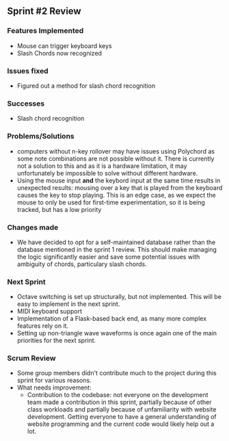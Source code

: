 

## Sprint #2 Review

### Features Implemented

 - Mouse can trigger keyboard keys
 - Slash Chords now recognized

### Issues fixed

 - Figured out a method for slash chord recognition

### Successes

 - Slash chord recognition

###  Problems/Solutions

 - computers without n-key rollover may have issues using Polychord as some note combinations are not possible without it. There is currently not a solution to this and as it is a hardware limitation, it may unfortunately be impossible to solve without different hardware.
 - Using the mouse input **and** the keybord input at the same time results in unexpected results: mousing over a key that is played from the keyboard causes the key to stop playing. This is an edge case, as we expect the mouse to only be used for first-time experimentation, so it is being tracked, but has a low priority

### Changes made

 - We have decided to opt for a self-maintained database rather than the database mentioned in the sprint 1 review. This should make managing the logic significantly easier and save some potential issues with ambiguity of chords, particulary slash chords.

### Next Sprint

 - Octave switching is set up structurally, but not implemented. This will be easy to implement in the next sprint.
 - MIDI keyboard support
 - Implementation of a Flask-based back end, as many more complex features rely on it.
 - Setting up non-triangle wave waveforms is once again one of the main priorities for the next sprint.

### Scrum Review

 - Some group members didn't contribute much to the project during this sprint for various reasons.
 - What needs improvement: 
    - Contribution to the codebase: not everyone on the development team made a contribution in this sprint, partially because of other class workloads and partially because of unfamiliarity with website development. Getting everyone to have a general understanding of website programming and the current code would likely help out a lot.
